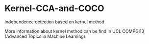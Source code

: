 # Kernel-CCA-and-COCO
Independence detection based on kernel method


More information about kernel method can be find in UCL COMPGI13 (Advanced Topics in Machine Learning).
